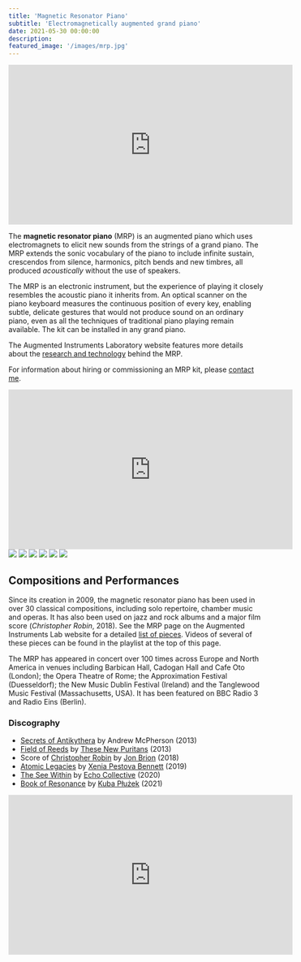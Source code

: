```yaml
---
title: 'Magnetic Resonator Piano'
subtitle: 'Electromagnetically augmented grand piano'
date: 2021-05-30 00:00:00
description:
featured_image: '/images/mrp.jpg'
---
```


<iframe width="560" height="315" src="https://www.youtube.com/embed/videoseries?list=PL0HKnypdS9i9DNlk-pOr7M1zrDX06o1Xg" title="YouTube video player" frameborder="0" allow="accelerometer; autoplay; clipboard-write; encrypted-media; gyroscope; picture-in-picture" allowfullscreen></iframe>

The **magnetic resonator piano** (MRP) is an augmented piano which uses electromagnets to elicit new sounds from the strings of a grand piano. The MRP extends the sonic vocabulary of the piano to include infinite sustain, crescendos from silence, harmonics, pitch bends and new timbres, all produced *acoustically* without the use of speakers.

The MRP is an electronic instrument, but the experience of playing it closely resembles the acoustic piano it inherits from. An optical scanner on the piano keyboard measures the continuous position of every key, enabling subtle, delicate gestures that would not produce sound on an ordinary piano, even as all the techniques of traditional piano playing remain available. The kit can be installed in any grand piano.

The Augmented Instruments Laboratory website features more details about the [research and technology](http://instrumentslab.org/research/mrp.html) behind the MRP. 

For information about hiring or commissioning an MRP kit, please [contact me](/contact).

<iframe width="560" height="315" src="https://www.youtube.com/embed/GAb8RRKg8oo" title="YouTube video player" frameborder="0" allow="accelerometer; autoplay; clipboard-write; encrypted-media; gyroscope; picture-in-picture" allowfullscreen></iframe>

<div class="gallery" data-columns="2">
	<img src="/images/mrp.jpg">
	<img src="/images/mrp/mrp-magnets.jpg">
	<img src="/images/mrp/mrp-magnets2.jpg">
	<img src="/images/mrp/mrp-xenia.jpg">
	<img src="/images/mrp/mrp-snapstudios.jpg">
	<img src="/images/instrumentslab/mrp-aberystwyth.jpg">
</div>

## Compositions and Performances

Since its creation in 2009, the magnetic resonator piano has been used in over 30 classical compositions, including solo repertoire, chamber music and operas. It has also been used on jazz and rock albums and a major film score (*Christopher Robin*, 2018). See the MRP page on the Augmented Instruments Lab website for a detailed [list of pieces](http://instrumentslab.org/research/mrp.html). Videos of several of these pieces can be found in the playlist at the top of this page.

The MRP has appeared in concert over 100 times across Europe and North America in venues including Barbican Hall, Cadogan Hall and Cafe Oto (London); the Opera Theatre of Rome; the Approximation Festival (Duesseldorf); the New Music Dublin Festival (Ireland) and the Tanglewood Music Festival (Massachusetts, USA). It has been featured on BBC Radio 3 and Radio Eins (Berlin).

### Discography

* [Secrets of Antikythera](https://www.innova.mu/albums/andrew-mcpherson/secrets-antikythera) by Andrew McPherson (2013)
* [Field of Reeds](https://www.thesenewpuritans.com/field-of-reeds/) by [These New Puritans](https://www.thesenewpuritans.com/) (2013)
* Score of [Christopher Robin](https://www.imdb.com/title/tt4575576/?ref_=nv_sr_1) by [Jon Brion](https://www.imdb.com/name/nm0109726/) (2018)
* [Atomic Legacies](https://diatriberecords.bandcamp.com/album/atomic-legacies) by [Xenia Pestova Bennett](https://xeniapestovabennett.com) (2019)
* [The See Within](https://7k.lnk.to/TheSeeWithin) by [Echo Collective](https://www.echocollective.be) (2020)
* [Book of Resonance](https://music.apple.com/pl/album/book-of-resonance/1553956050?l=pl) by [Kuba Płużek](http://www.kubapluzek.com) (2021)

<iframe width="560" height="315" src="https://www.youtube.com/embed/HNw6GYRZ040" title="YouTube video player" frameborder="0" allow="accelerometer; autoplay; clipboard-write; encrypted-media; gyroscope; picture-in-picture" allowfullscreen></iframe>